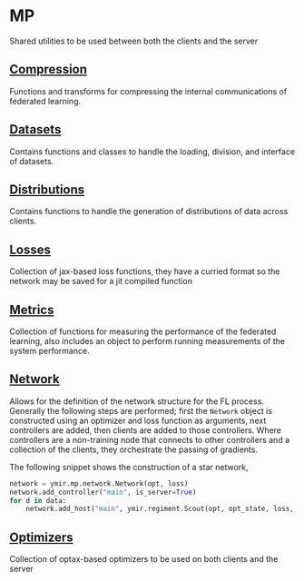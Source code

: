 # MP
Shared utilities to be used between both the clients and the server

## [Compression](mp/compression)
Functions and transforms for compressing the internal communications of federated learning.

## [Datasets](mp/datasets)
Contains functions and classes to handle the loading, division, and interface of datasets.

## [Distributions](mp/distributions)
Contains functions to handle the generation of distributions of data across clients.

## [Losses](mp/losses)
Collection of jax-based loss functions, they have a curried format so the network may be saved for a jit compiled function

## [Metrics](mp/metrics)
Collection of functions for measuring the performance of the federated learning, also includes an object to perform running measurements of the
system performance.

## [Network](mp/network)
Allows for the definition of the network structure for the FL process. Generally the following steps are performed; first the `Network` object
is constructed using an optimizer and loss function as arguments, next controllers are added, then clients are added to those controllers. Where
controllers are a non-training node that connects to other controllers and a collection of the clients, they orchestrate the passing of gradients.

The following snippet shows the construction of a star network,

```python
network = ymir.mp.network.Network(opt, loss)
network.add_controller("main", is_server=True)
for d in data:
    network.add_host("main", ymir.regiment.Scout(opt, opt_state, loss, d, epochs))
```

## [Optimizers](mp/optimizers)
Collection of optax-based optimizers to be used on both clients and the server